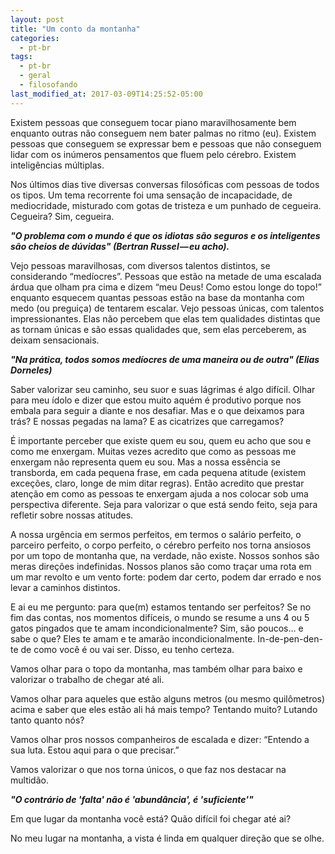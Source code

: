 ```yaml
---
layout: post
title: "Um conto da montanha"
categories:
  - pt-br
tags:
  - pt-br
  - geral
  - filosofando
last_modified_at: 2017-03-09T14:25:52-05:00
---
```


Existem pessoas que conseguem tocar piano maravilhosamente bem enquanto outras não conseguem nem bater palmas no ritmo (eu). Existem pessoas que conseguem se expressar bem e pessoas que não conseguem lidar com os inúmeros pensamentos que fluem pelo cérebro. Existem inteligências múltiplas.

Nos últimos dias tive diversas conversas filosóficas com pessoas de todos os tipos. Um tema recorrente foi uma sensação de incapacidade, de mediocridade, misturado com gotas de tristeza e um punhado de cegueira. Cegueira? Sim, cegueira.

***"O problema com o mundo é que os idiotas são seguros e os inteligentes são cheios de dúvidas" (Bertran Russel — eu acho).***

Vejo pessoas maravilhosas, com diversos talentos distintos, se considerando “medíocres”. Pessoas que estão na metade de uma escalada árdua que olham pra cima e dizem “meu Deus! Como estou longe do topo!” enquanto esquecem quantas pessoas estão na base da montanha com medo (ou preguiça) de tentarem escalar. Vejo pessoas únicas, com talentos impressionantes. Elas não percebem que elas tem qualidades distintas que as tornam únicas e são essas qualidades que, sem elas perceberem, as deixam sensacionais.

***"Na prática, todos somos medíocres de uma maneira ou de outra" (Elias Dorneles)***

Saber valorizar seu caminho, seu suor e suas lágrimas é algo difícil. Olhar para meu ídolo e dizer que estou muito aquém é produtivo porque nos embala para seguir a diante e nos desafiar. Mas e o que deixamos para trás? E nossas pegadas na lama? E as cicatrizes que carregamos?

É importante perceber que existe quem eu sou, quem eu acho que sou e como me enxergam. Muitas vezes acredito que como as pessoas me enxergam não representa quem eu sou. Mas a nossa essência se transborda, em cada pequena frase, em cada pequena atitude (existem exceções, claro, longe de mim ditar regras). Então acredito que prestar atenção em como as pessoas te enxergam ajuda a nos colocar sob uma perspectiva diferente. Seja para valorizar o que está sendo feito, seja para refletir sobre nossas atitudes.

A nossa urgência em sermos perfeitos, em termos o salário perfeito, o parceiro perfeito, o corpo perfeito, o cérebro perfeito nos torna ansiosos por um topo de montanha que, na verdade, não existe. Nossos sonhos são meras direções indefinidas. Nossos planos são como traçar uma rota em um mar revolto e um vento forte: podem dar certo, podem dar errado e nos levar a caminhos distintos.

E ai eu me pergunto: para que(m) estamos tentando ser perfeitos? Se no fim das contas, nos momentos difíceis, o mundo se resume a uns 4 ou 5 gatos pingados que te amam incondicionalmente? Sim, são poucos… e sabe o que? Eles te amam e te amarão incondicionalmente. In-de-pen-den-te de como você é ou vai ser. Disso, eu tenho certeza.

Vamos olhar para o topo da montanha, mas também olhar para baixo e valorizar o trabalho de chegar até ali.

Vamos olhar para aqueles que estão alguns metros (ou mesmo quilômetros) acima e saber que eles estão ali há mais tempo? Tentando muito? Lutando tanto quanto nós?

Vamos olhar pros nossos companheiros de escalada e dizer: “Entendo a sua luta. Estou aqui para o que precisar.”

Vamos valorizar o que nos torna únicos, o que faz nos destacar na multidão.

***"O contrário de 'falta' não é 'abundância', é 'suficiente'"***

Em que lugar da montanha você está? Quão difícil foi chegar até ai?

No meu lugar na montanha, a vista é linda em qualquer direção que se olhe.
